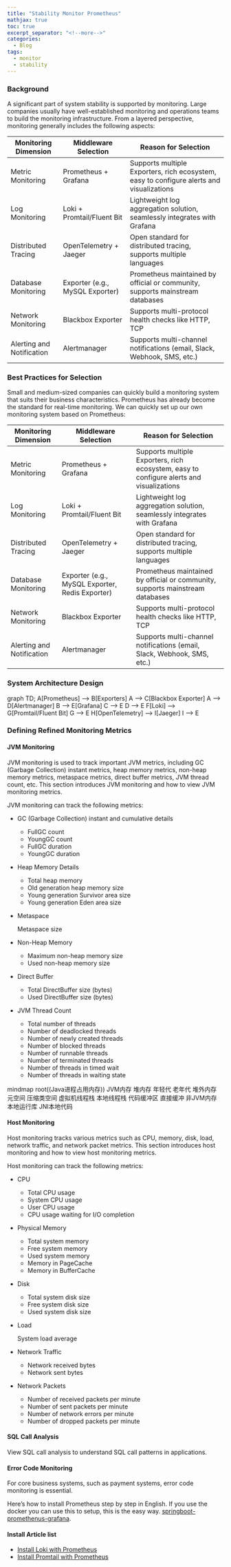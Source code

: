 ```yaml
---
title: "Stability Monitor Prometheus"
mathjax: true
toc: true
excerpt_separator: "<!--more-->"
categories:
  - Blog
tags:
  - monitor
  - stability
---
```


### Background
A significant part of system stability is supported by monitoring. Large companies usually have well-established monitoring and operations teams to build the monitoring infrastructure. From a layered perspective, monitoring generally includes the following aspects:
<table>
  <thead>
    <tr>
      <th>Monitoring Dimension</th>
      <th>Middleware Selection</th>
      <th>Reason for Selection</th>
    </tr>
  </thead>
  <tbody>
    <tr>
      <td>Metric Monitoring</td>
      <td>Prometheus + Grafana</td>
      <td>Supports multiple Exporters, rich ecosystem, easy to configure alerts and visualizations</td>
    </tr>
    <tr>
      <td>Log Monitoring</td>
      <td>Loki + Promtail/Fluent Bit</td>
      <td>Lightweight log aggregation solution, seamlessly integrates with Grafana</td>
    </tr>
    <tr>
      <td>Distributed Tracing</td>
      <td>OpenTelemetry + Jaeger</td>
      <td>Open standard for distributed tracing, supports multiple languages</td>
    </tr>
    <tr>
      <td>Database Monitoring</td>
      <td>Exporter (e.g., MySQL Exporter)</td>
      <td>Prometheus maintained by official or community, supports mainstream databases</td>
    </tr>
    <tr>
      <td>Network Monitoring</td>
      <td>Blackbox Exporter</td>
      <td>Supports multi-protocol health checks like HTTP, TCP</td>
    </tr>
    <tr>
      <td>Alerting and Notification</td>
      <td>Alertmanager</td>
      <td>Supports multi-channel notifications (email, Slack, Webhook, SMS, etc.)</td>
    </tr>
  </tbody>
</table>

### Best Practices for Selection
Small and medium-sized companies can quickly build a monitoring system that suits their business characteristics. Prometheus has already become the standard for real-time monitoring. We can quickly set up our own monitoring system based on Prometheus:
<table>
  <thead>
    <tr>
      <th>Monitoring Dimension</th>
      <th>Middleware Selection</th>
      <th>Reason for Selection</th>
    </tr>
  </thead>
  <tbody>
    <tr>
      <td>Metric Monitoring</td>
      <td>Prometheus + Grafana</td>
      <td>Supports multiple Exporters, rich ecosystem, easy to configure alerts and visualizations</td>
    </tr>
    <tr>
      <td>Log Monitoring</td>
      <td>Loki + Promtail/Fluent Bit</td>
      <td>Lightweight log aggregation solution, seamlessly integrates with Grafana</td>
    </tr>
    <tr>
      <td>Distributed Tracing</td>
      <td>OpenTelemetry + Jaeger</td>
      <td>Open standard for distributed tracing, supports multiple languages</td>
    </tr>
    <tr>
      <td>Database Monitoring</td>
      <td>Exporter (e.g., MySQL Exporter, Redis Exporter)</td>
      <td>Prometheus maintained by official or community, supports mainstream databases</td>
    </tr>
    <tr>
      <td>Network Monitoring</td>
      <td>Blackbox Exporter</td>
      <td>Supports multi-protocol health checks like HTTP, TCP</td>
    </tr>
    <tr>
      <td>Alerting and Notification</td>
      <td>Alertmanager</td>
      <td>Supports multi-channel notifications (email, Slack, Webhook, SMS, etc.)</td>
    </tr>
  </tbody>
</table>

### System Architecture Design
<div class="mermaid">
  graph TD;
    A[Prometheus] --> B[Exporters]
    A --> C[Blackbox Exporter]
    A --> D[Alertmanager]
    B --> E[Grafana]
    C --> E
    D --> E
    F[Loki] --> G[Promtail/Fluent Bit]
    G --> E
    H[OpenTelemetry] --> I[Jaeger]
    I --> E
</div>

### Defining Refined Monitoring Metrics
#### JVM Monitoring

JVM monitoring is used to track important JVM metrics, including GC (Garbage Collection) instant metrics, heap memory metrics, non-heap memory metrics, metaspace metrics, direct buffer metrics, JVM thread count, etc. This section introduces JVM monitoring and how to view JVM monitoring metrics.

JVM monitoring can track the following metrics:

- GC (Garbage Collection) instant and cumulative details
    - FullGC count
    - YoungGC count
    - FullGC duration
    - YoungGC duration
- Heap Memory Details
    - Total heap memory
    - Old generation heap memory size
    - Young generation Survivor area size
    - Young generation Eden area size
- Metaspace
    
    Metaspace size
    
- Non-Heap Memory
    - Maximum non-heap memory size
    - Used non-heap memory size
- Direct Buffer
    - Total DirectBuffer size (bytes)
    - Used DirectBuffer size (bytes)
- JVM Thread Count
    - Total number of threads
    - Number of deadlocked threads
    - Number of newly created threads
    - Number of blocked threads
    - Number of runnable threads
    - Number of terminated threads
    - Number of threads in timed wait
    - Number of threads in waiting state

<div class="mermaid">
mindmap
  root((Java进程占用内存))
    JVM内存
      堆内存
        年轻代
        老年代
      堆外内存
        元空间
        压缩类空间
        虚拟机线程栈
        本地线程栈
        代码缓冲区
        直接缓冲
    非JVM内存
      本地运行库
      JNI本地代码 
</div>

#### Host Monitoring

Host monitoring tracks various metrics such as CPU, memory, disk, load, network traffic, and network packet metrics. This section introduces host monitoring and how to view host monitoring metrics.

Host monitoring can track the following metrics:

- CPU
    - Total CPU usage
    - System CPU usage
    - User CPU usage
    - CPU usage waiting for I/O completion
- Physical Memory
    - Total system memory
    - Free system memory
    - Used system memory
    - Memory in PageCache
    - Memory in BufferCache
- Disk
    - Total system disk size
    - Free system disk size
    - Used system disk size
- Load
    
    System load average
    
- Network Traffic
    - Network received bytes
    - Network sent bytes
- Network Packets
    - Number of received packets per minute
    - Number of sent packets per minute
    - Number of network errors per minute
    - Number of dropped packets per minute
    
#### **SQL Call Analysis**

View SQL call analysis to understand SQL call patterns in applications.

#### Error Code Monitoring

For core business systems, such as payment systems, error code monitoring is essential.

Here’s how to install Prometheus step by step in English. If you use the docker you can use this to setup, this is the easy way. [springboot-promethenus-grafana](https://github.com/maddenmanel/springboot-prometheus-grafana). 

#### Install Article list

- [Install Loki with Prometheus](/tool/stability-monitor-loki/)
- [Install Promtail with Prometheus](/tool/stability-monitor-promtail/)
  
<script type="module">
  import mermaid from 'https://cdn.jsdelivr.net/npm/mermaid@10/dist/mermaid.esm.min.mjs';
  mermaid.initialize({ startOnLoad: true });
</script>